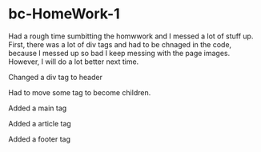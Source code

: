 # bc-HomeWork-1
Had a rough time sumbitting the homwwork and I messed a lot of stuff up.
First, there was a lot of div tags and had to be chnaged in the code, because I messed up so bad I keep messing with the page images. However, I will do a lot better next time. 

Changed a div tag to header 

Had to move some tag to become children. 

Added a main tag 

Added a article tag 

Added a footer tag 